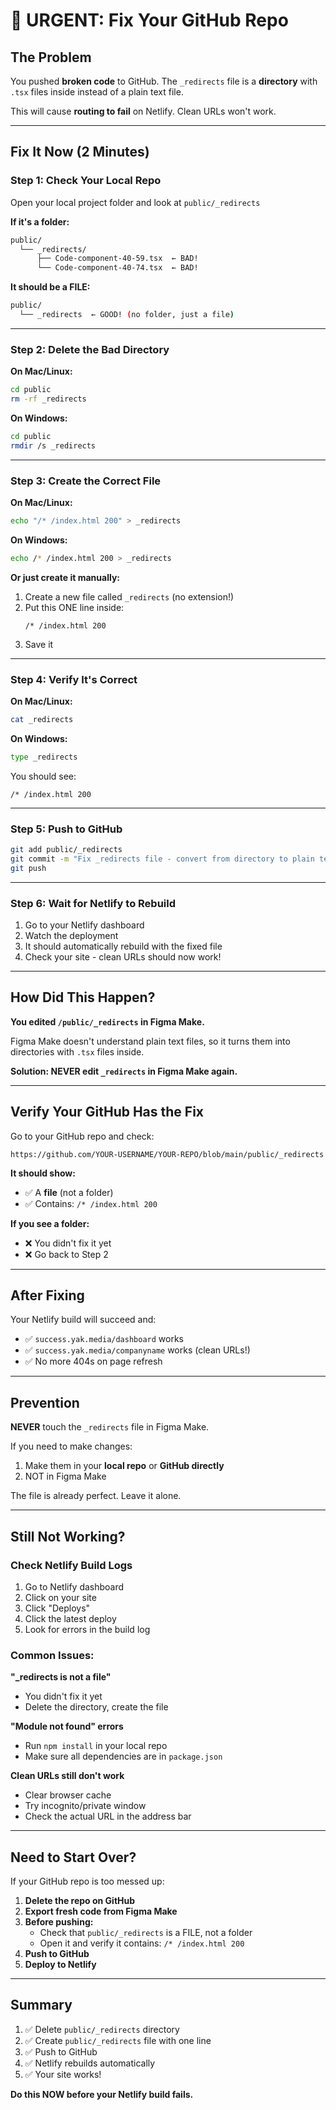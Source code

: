 # 🚨 URGENT: Fix Your GitHub Repo

## The Problem

You pushed **broken code** to GitHub. The `_redirects` file is a **directory** with `.tsx` files inside instead of a plain text file.

This will cause **routing to fail** on Netlify. Clean URLs won't work.

---

## Fix It Now (2 Minutes)

### Step 1: Check Your Local Repo

Open your local project folder and look at `public/_redirects`

**If it's a folder:**
```bash
public/
  └── _redirects/
      ├── Code-component-40-59.tsx  ← BAD!
      └── Code-component-40-74.tsx  ← BAD!
```

**It should be a FILE:**
```bash
public/
  └── _redirects  ← GOOD! (no folder, just a file)
```

---

### Step 2: Delete the Bad Directory

**On Mac/Linux:**
```bash
cd public
rm -rf _redirects
```

**On Windows:**
```bash
cd public
rmdir /s _redirects
```

---

### Step 3: Create the Correct File

**On Mac/Linux:**
```bash
echo "/* /index.html 200" > _redirects
```

**On Windows:**
```bash
echo /* /index.html 200 > _redirects
```

**Or just create it manually:**
1. Create a new file called `_redirects` (no extension!)
2. Put this ONE line inside:
   ```
   /* /index.html 200
   ```
3. Save it

---

### Step 4: Verify It's Correct

**On Mac/Linux:**
```bash
cat _redirects
```

**On Windows:**
```bash
type _redirects
```

You should see:
```
/* /index.html 200
```

---

### Step 5: Push to GitHub

```bash
git add public/_redirects
git commit -m "Fix _redirects file - convert from directory to plain text file"
git push
```

---

### Step 6: Wait for Netlify to Rebuild

1. Go to your Netlify dashboard
2. Watch the deployment
3. It should automatically rebuild with the fixed file
4. Check your site - clean URLs should now work!

---

## How Did This Happen?

**You edited `/public/_redirects` in Figma Make.**

Figma Make doesn't understand plain text files, so it turns them into directories with `.tsx` files inside.

**Solution: NEVER edit `_redirects` in Figma Make again.**

---

## Verify Your GitHub Has the Fix

Go to your GitHub repo and check:
```
https://github.com/YOUR-USERNAME/YOUR-REPO/blob/main/public/_redirects
```

**It should show:**
- ✅ A **file** (not a folder)
- ✅ Contains: `/* /index.html 200`

**If you see a folder:**
- ❌ You didn't fix it yet
- ❌ Go back to Step 2

---

## After Fixing

Your Netlify build will succeed and:
- ✅ `success.yak.media/dashboard` works
- ✅ `success.yak.media/companyname` works (clean URLs!)
- ✅ No more 404s on page refresh

---

## Prevention

**NEVER** touch the `_redirects` file in Figma Make.

If you need to make changes:
1. Make them in your **local repo** or **GitHub directly**
2. NOT in Figma Make

The file is already perfect. Leave it alone.

---

## Still Not Working?

### Check Netlify Build Logs

1. Go to Netlify dashboard
2. Click on your site
3. Click "Deploys"
4. Click the latest deploy
5. Look for errors in the build log

### Common Issues:

**"_redirects is not a file"**
- You didn't fix it yet
- Delete the directory, create the file

**"Module not found" errors**
- Run `npm install` in your local repo
- Make sure all dependencies are in `package.json`

**Clean URLs still don't work**
- Clear browser cache
- Try incognito/private window
- Check the actual URL in the address bar

---

## Need to Start Over?

If your GitHub repo is too messed up:

1. **Delete the repo on GitHub**
2. **Export fresh code from Figma Make**
3. **Before pushing:**
   - Check that `public/_redirects` is a FILE, not a folder
   - Open it and verify it contains: `/* /index.html 200`
4. **Push to GitHub**
5. **Deploy to Netlify**

---

## Summary

1. ✅ Delete `public/_redirects` directory
2. ✅ Create `public/_redirects` file with one line
3. ✅ Push to GitHub
4. ✅ Netlify rebuilds automatically
5. ✅ Your site works!

**Do this NOW before your Netlify build fails.**
